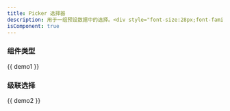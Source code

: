 ```yaml
---
title: Picker 选择器
description: 用于一组预设数据中的选择。<div style="font-size:28px;font-family:DIN-Medium;color:#0052d9;padding:8px 12px;border-radius:10px;background:#d9e1ff;display:inline-block;">^1.0.0</div>
isComponent: true
---
```


### 组件类型

{{ demo1 }}


### 级联选择

{{ demo2 }}